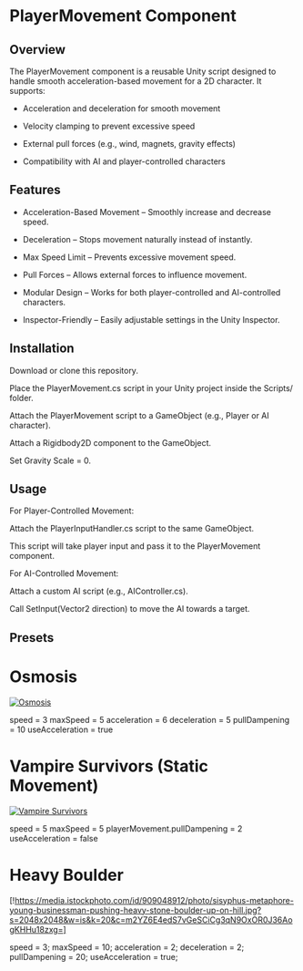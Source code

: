 # PlayerMovement Component

## Overview

The PlayerMovement component is a reusable Unity script designed to handle smooth acceleration-based movement for a 2D character. It supports:

- Acceleration and deceleration for smooth movement

- Velocity clamping to prevent excessive speed

- External pull forces (e.g., wind, magnets, gravity effects)

- Compatibility with AI and player-controlled characters

## Features

- Acceleration-Based Movement – Smoothly increase and decrease speed.

- Deceleration – Stops movement naturally instead of instantly.

- Max Speed Limit – Prevents excessive movement speed.

- Pull Forces – Allows external forces to influence movement.

- Modular Design – Works for both player-controlled and AI-controlled characters.

- Inspector-Friendly – Easily adjustable settings in the Unity Inspector.

## Installation

Download or clone this repository.

Place the PlayerMovement.cs script in your Unity project inside the Scripts/ folder.

Attach the PlayerMovement script to a GameObject (e.g., Player or AI character).

Attach a Rigidbody2D component to the GameObject.

Set Gravity Scale = 0.

## Usage

For Player-Controlled Movement:

Attach the PlayerInputHandler.cs script to the same GameObject.

This script will take player input and pass it to the PlayerMovement component.

For AI-Controlled Movement:

Attach a custom AI script (e.g., AIController.cs).

Call SetInput(Vector2 direction) to move the AI towards a target.

## Presets

# Osmosis 
[![Osmosis](https://img.youtube.com/vi/qGuieN5-6dI/0.jpg)](https://www.youtube.com/watch?v=qGuieN5-6dI)

speed = 3
maxSpeed = 5
acceleration = 6
deceleration = 5
pullDampening = 10
useAcceleration = true

# Vampire Survivors (Static Movement) 
[![Vampire Survivors](https://img.youtube.com/vi/6HXNxWbRgsg/0.jpg)](https://www.youtube.com/watch?v=6HXNxWbRgsg)

speed = 5
maxSpeed = 5
playerMovement.pullDampening = 2
useAcceleration = false

# Heavy Boulder
[!https://media.istockphoto.com/id/909048912/photo/sisyphus-metaphore-young-businessman-pushing-heavy-stone-boulder-up-on-hill.jpg?s=2048x2048&w=is&k=20&c=m2YZ6E4edS7vGeSCiCg3qN9OxOR0J36AogKHHu18zxg=]

speed = 3;
maxSpeed = 10;
acceleration = 2;
deceleration = 2;
pullDampening = 20;
useAcceleration = true;
